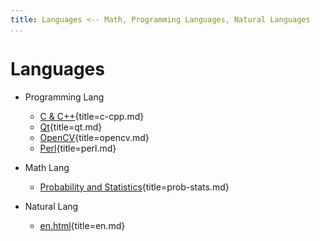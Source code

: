 ```yaml
---
title: Languages <-- Math, Programming Languages, Natural Languages
...
```


# Languages

-   Programming Lang

    +   [C & C++](c-cpp.html){title=c-cpp.md}
    +   [Qt](qt.html){title=qt.md}
    +   [OpenCV](opencv.html){title=opencv.md}
    +   [Perl](perl.html){title=perl.md}

-   Math Lang

    +   [Probability and Statistics](prob-stats.html){title=prob-stats.md}

-   Natural Lang

    +   [en.html](en.html){title=en.md}

